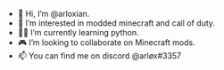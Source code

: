 - 👋 Hi, I’m @arloxian.
- 👀 I’m interested in modded minecraft and call of duty.
- 🐱‍💻 I’m currently learning python.
- 🎮 I’m looking to collaborate on Minecraft mods.
- 📫 You can find me on discord @arløx#3357

<!---
arloxian/arloxian is a ✨ special ✨ repository because its `README.md` (this file) appears on your GitHub profile.
You can click the Preview link to take a look at your changes.
--->
